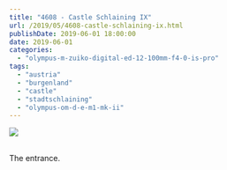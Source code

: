 ```yaml
---
title: "4608 - Castle Schlaining IX"
url: /2019/05/4608-castle-schlaining-ix.html
publishDate: 2019-06-01 18:00:00
date: 2019-06-01
categories: 
  - "olympus-m-zuiko-digital-ed-12-100mm-f4-0-is-pro"
tags: 
  - "austria"
  - "burgenland"
  - "castle"
  - "stadtschlaining"
  - "olympus-om-d-e-m1-mk-ii"
---
```

<div class="container">
<div class="center"><a target="_blank" href="https://d25zfm9zpd7gm5.cloudfront.net/1200x1200/2018/20180402_111158_lr.jpg"><img class="webfeedsFeaturedVisual" src="https://d25zfm9zpd7gm5.cloudfront.net/0600x0600/2018/20180402_111158_lr.jpg" /></a></div>
</div>
<br />

The entrance.